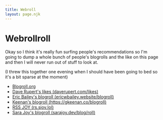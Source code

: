 ```yaml
---
title: Webroll
layout: page.njk
---
```


# Webrollroll

Okay so I think it's really fun surfing people's recommendations so I'm going to dump a whole bunch of people's blogrolls and the like on this page and then I will never run out of stuff to look at.

(I threw this together one evening when I should have been going to bed so it's a bit sparse at the moment)

- [Blogroll.org](https://blogroll.org/)
- [Dave Rupert's likes (daverupert.com/likes)](https://daverupert.com/likes/)
- [Eric Bailey's blogroll (ericwbailey.website/blogroll)](https://ericwbailey.website/blogroll/)
- [Keenan's blogroll (https://gkeenan.co/blogroll)](https://gkeenan.co/blogroll)
- [RSS JOY (rs.sjoy.lol)](https://rs.sjoy.lol/)
- [Sara Joy's blogroll (sarajoy.dev/blog/roll)](https://sarajoy.dev/blog/roll/)
